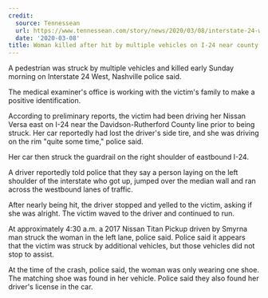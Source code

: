```yaml
---
credit:
  source: Tennessean
  url: https://www.tennessean.com/story/news/2020/03/08/interstate-24-west-fatal-crash-davidson-rutherford-county-line/4994920002/
  date: '2020-03-08'
title: Woman killed after hit by multiple vehicles on I-24 near county line
---
```

A pedestrian was struck by multiple vehicles and killed early Sunday morning on Interstate 24 West, Nashville police said. 

The medical examiner's office is working with the victim's family to make a positive identification. 

According to preliminary reports, the victim had been driving her Nissan Versa east on I-24 near the Davidson-Rutherford County line prior to being struck. Her car reportedly had lost the driver's side tire, and she was driving on the rim "quite some time," police said. 

Her car then struck the guardrail on the right shoulder of eastbound I-24. 

A driver reportedly told police that they say a person laying on the left shoulder of the interstate who got up, jumped over the median wall and ran across the westbound lanes of traffic. 

After nearly being hit, the driver stopped and yelled to the victim, asking if she was alright. The victim waved to the driver and continued to run. 

At approximately 4:30 a.m. a 2017 Nissan Titan Pickup driven by Smyrna man struck the woman in the left lane, police said. Police said it appears that the victim was struck by additional vehicles, but those vehicles did not stop to assist. 

At the time of the crash, police said, the woman was only wearing one shoe. The matching shoe was found in her vehicle. Police said they also found her driver's license in the car. 
